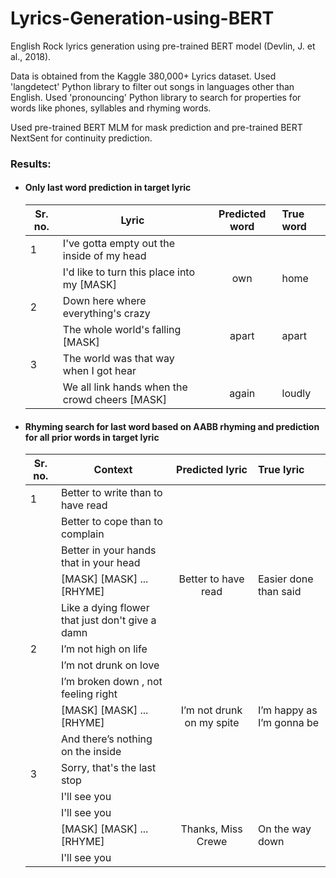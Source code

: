# Lyrics-Generation-using-BERT

English Rock lyrics generation using pre-trained BERT model (Devlin, J. et al., 2018). 

Data is obtained from the Kaggle 380,000+ Lyrics dataset. Used 'langdetect' Python library to filter out songs in languages other than English. Used 'pronouncing' Python library to search for properties for words like phones, syllables and rhyming words.

Used pre-trained BERT MLM for mask prediction and pre-trained BERT NextSent for continuity prediction.

### Results:
* #### Only last word prediction in target lyric

  | Sr. no.   | Lyric        | Predicted word           | True word  |
  |---------- | ------------- |:-------------:|:-----|
  | 1         | I've gotta empty out the inside of my head
  |           | I'd like to turn this place into my [MASK]      | own | home |
  | 2         | Down here where everything's crazy
  |           | The whole world's falling [MASK]     | apart      |   apart |
  | 3         | The world was that way when I got hear
  |           | We all link hands when the crowd cheers [MASK] | again     |    loudly |
  
* #### Rhyming search for last word based on AABB rhyming and prediction for all prior words in target lyric

  | Sr. no.   | Context        | Predicted lyric           | True lyric  | 
  |---------- | ------------- |:-------------:|:-----|
  | 1         | Better to write than to have read
  |           | Better to cope than to complain
  |           | Better in your hands that in your head
  |           | [MASK] [MASK] ... [RHYME]             | Better to have read | Easier done than said |
  |           | Like a dying flower that just don't give a damn
  | 2        | I’m not high on life
  |           | I’m not drunk on love
  |           |I’m broken down , not feeling right
  |           | [MASK] [MASK] ... [RHYME]             | I’m not drunk on my spite | I’m happy as I’m gonna be |
  |           | And there’s nothing on the inside 
  | 3        | Sorry, that's the last stop
  |           | I'll see you
  |           |I'll see you
  |           | [MASK] [MASK] ... [RHYME]             | Thanks, Miss Crewe |On the way down |
  |           | I'll see you 
  

